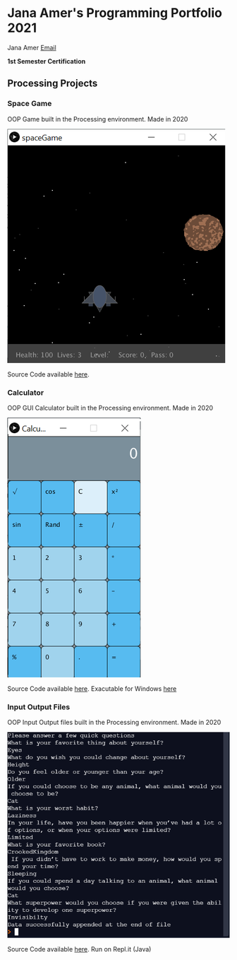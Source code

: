 # Jana Amer's Programming Portfolio 2021
Jana Amer [Email](mailto:janaamer9686@granitesd.org)

**1st Semester Certification**
 
## Processing Projects

### Space Game
OOP Game built in the Processing environment. Made in 2020

![Image of Space Game](https://github.com/JanaAmer/ProgrammingPortfolio1B/blob/gh-pages/images/SpaceGame.png?raw=true)

Source Code available [here](https://github.com/JanaAmer/ProgrammingPortfolio1B/tree/gh-pages/src/spaceGame).

### Calculator
OOP GUI Calculator built in the Processing environment. Made in 2020

![Image of Calculator](https://github.com/JanaAmer/ProgrammingPortfolio1B/blob/gh-pages/images/Calc.png?raw=true)

Source Code available [here](https://github.com/JanaAmer/ProgrammingPortfolio1B/tree/gh-pages/src/Calculator). Exacutable for Windows [here](https://github.com/JanaAmer/ProgrammingPortfolio1B/blob/gh-pages/src/Calculator/application.windows64.zip)

### Input Output Files
OOP Input Output files built in the Processing environment. Made in 2020

![Image of running code](https://github.com/JanaAmer/ProgrammingPortfolio1B/blob/gh-pages/images/inputOutput.png?raw=true)

Source Code available [here](https://github.com/JanaAmer/ProgrammingPortfolio1B/tree/gh-pages/src/inputOutput). Run on Repl.it (Java)

